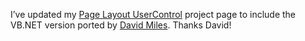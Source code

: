 I’ve updated my [Page Layout UserControl](prj_pagelayoutctl.aspx)
project page to include the VB.NET version ported by [David
Miles](http://www.z3roadster.net/home_uk). Thanks David!
